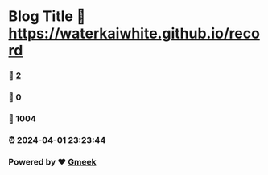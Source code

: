 # Blog Title :link: https://waterkaiwhite.github.io/record 
### :page_facing_up: [2](https://waterkaiwhite.github.io/record/tag.html) 
### :speech_balloon: 0 
### :hibiscus: 1004 
### :alarm_clock: 2024-04-01 23:23:44 
### Powered by :heart: [Gmeek](https://github.com/Meekdai/Gmeek)
